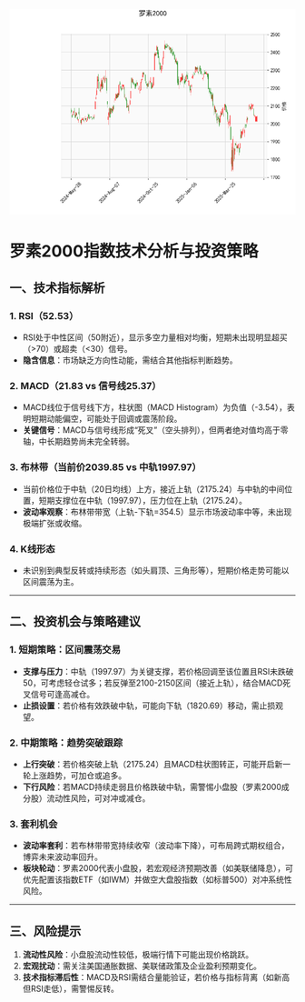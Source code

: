 ![图](RTY.png)



# 罗素2000指数技术分析与投资策略

## 一、技术指标解析

### 1. **RSI（52.53）**
   - RSI处于中性区间（50附近），显示多空力量相对均衡，短期未出现明显超买（>70）或超卖（<30）信号。
   - **隐含信息**：市场缺乏方向性动能，需结合其他指标判断趋势。

### 2. **MACD（21.83 vs 信号线25.37）**
   - MACD线位于信号线下方，柱状图（MACD Histogram）为负值（-3.54），表明短期动能偏空，可能处于回调或震荡阶段。
   - **关键信号**：MACD与信号线形成“死叉”（空头排列），但两者绝对值均高于零轴，中长期趋势尚未完全转弱。

### 3. **布林带（当前价2039.85 vs 中轨1997.97）**
   - 当前价格位于中轨（20日均线）上方，接近上轨（2175.24）与中轨的中间位置，短期支撑位在中轨（1997.97），压力位在上轨（2175.24）。
   - **波动率观察**：布林带带宽（上轨-下轨=354.5）显示市场波动率中等，未出现极端扩张或收缩。

### 4. **K线形态**
   - 未识别到典型反转或持续形态（如头肩顶、三角形等），短期价格走势可能以区间震荡为主。

---

## 二、投资机会与策略建议

### 1. **短期策略：区间震荡交易**
   - **支撑与压力**：中轨（1997.97）为关键支撑，若价格回调至该位置且RSI未跌破50，可考虑轻仓试多；若反弹至2100-2150区间（接近上轨），结合MACD死叉信号可逢高减仓。
   - **止损设置**：若价格有效跌破中轨，可能向下轨（1820.69）移动，需止损观望。

### 2. **中期策略：趋势突破跟踪**
   - **上行突破**：若价格突破上轨（2175.24）且MACD柱状图转正，可能开启新一轮上涨趋势，可加仓或追多。
   - **下行风险**：若MACD持续走弱且价格跌破中轨，需警惕小盘股（罗素2000成分股）流动性风险，可对冲或减仓。

### 3. **套利机会**
   - **波动率套利**：若布林带带宽持续收窄（波动率下降），可布局跨式期权组合，博弈未来波动率回升。
   - **板块轮动**：罗素2000代表小盘股，若宏观经济预期改善（如美联储降息），可优先配置该指数ETF（如IWM）并做空大盘股指数（如标普500）对冲系统性风险。

---

## 三、风险提示
1. **流动性风险**：小盘股流动性较低，极端行情下可能出现价格跳跃。
2. **宏观扰动**：需关注美国通胀数据、美联储政策及企业盈利预期变化。
3. **技术指标滞后性**：MACD及RSI需结合量能验证，若价格与指标背离（如新高但RSI走低），需警惕反转。